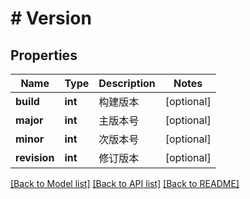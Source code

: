 # # Version

## Properties

Name | Type | Description | Notes
------------ | ------------- | ------------- | -------------
**build** | **int** | 构建版本 | [optional]
**major** | **int** | 主版本号 | [optional]
**minor** | **int** | 次版本号 | [optional]
**revision** | **int** | 修订版本 | [optional]

[[Back to Model list]](../../README.md#models) [[Back to API list]](../../README.md#endpoints) [[Back to README]](../../README.md)
